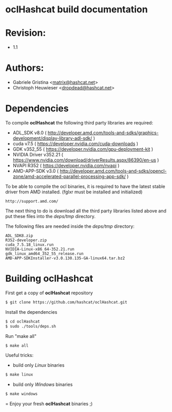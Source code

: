 oclHashcat build documentation
=
# Revision:
* 1.1

# Authors:
* Gabriele Gristina <<matrix@hashcat.net>>
* Christoph Heuwieser <<dropdead@hashcat.net>>

# Dependencies

To compile **oclHashcat** the following third party libraries are required:

- ADL_SDK v8.0 ( http://developer.amd.com/tools-and-sdks/graphics-development/display-library-adl-sdk/ )
- cuda v7.5 ( https://developer.nvidia.com/cuda-downloads )
- GDK v352_55 ( https://developer.nvidia.com/gpu-deployment-kit )
- NVIDIA Driver v352.21 ( https://www.nvidia.com/download/driverResults.aspx/86390/en-us )
- NVAPI R352 ( https://developer.nvidia.com/nvapi )
- AMD-APP-SDK v3.0 ( http://developer.amd.com/tools-and-sdks/opencl-zone/amd-accelerated-parallel-processing-app-sdk/ )

To be able to compile the ocl binaries, it is required to have the latest stable driver from AMD installed.
(fglxr must be installed and initialized)

    http://support.amd.com/

The next thing to do is download all the third party libraries listed above and put these files into the *deps/tmp* directory.

The following files are needed inside the *deps/tmp* directory:
    
    ADL_SDK8.zip
    R352-developer.zip
    cuda_7.5.18_linux.run
    NVIDIA-Linux-x86_64-352.21.run
    gdk_linux_amd64_352_55_release.run
    AMD-APP-SDKInstaller-v3.0.130.135-GA-linux64.tar.bz2
    
# Building oclHashcat
First get a copy of **oclHashcat** repository

```sh
$ git clone https://github.com/hashcat/oclHashcat.git
```
Install the dependencies

```sh
$ cd oclHashcat
$ sudo ./tools/deps.sh
```

Run "make all"

```sh
$ make all
```

Useful tricks:
- build only *Linux* binaries
```sh
$ make linux
```
- build only *Windows* binaries
```sh
$ make windows
```

=
Enjoy your fresh **oclHashcat** binaries ;)
